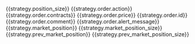 {{strategy.position_size}}
{{strategy.order.action}}
{{strategy.order.contracts}}
{{strategy.order.price}}
{{strategy.order.id}}
{{strategy.order.comment}}
{{strategy.order.alert_message}}
{{strategy.market_position}}
{{strategy.market_position_size}}
{{strategy.prev_market_position}}
{{strategy.prev_market_position_size}}